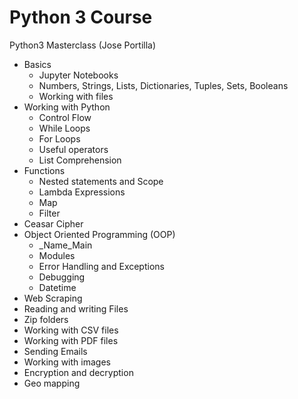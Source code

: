 # Python 3 Course
Python3 Masterclass (Jose Portilla)

* Basics
  * Jupyter Notebooks
  * Numbers, Strings, Lists, Dictionaries, Tuples, Sets, Booleans
  * Working with files
* Working with Python
  * Control Flow
  * While Loops
  * For Loops
  * Useful operators
  * List Comprehension
* Functions
  * Nested statements and Scope
  * Lambda Expressions
  * Map
  * Filter
* Ceasar Cipher
* Object Oriented Programming (OOP)
  * _Name_Main
  * Modules
  * Error Handling and Exceptions
  * Debugging
  * Datetime
 * Web Scraping
 * Reading and writing Files
  * Zip folders
  * Working with CSV files
  * Working with PDF files
 * Sending Emails
 * Working with images
 * Encryption and decryption
 * Geo mapping


